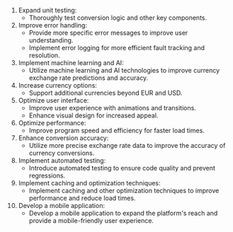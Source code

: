 1. Expand unit testing:
    - Thoroughly test conversion logic and other key components.
2. Improve error handling:
    - Provide more specific error messages to improve user understanding.
    - Implement error logging for more efficient fault tracking and resolution.
3. Implement machine learning and AI:
    - Utilize machine learning and AI technologies to improve currency exchange rate predictions and accuracy.
4. Increase currency options:
    - Support additional currencies beyond EUR and USD.
5. Optimize user interface:
    - Improve user experience with animations and transitions.
    - Enhance visual design for increased appeal.
6. Optimize performance:
    - Improve program speed and efficiency for faster load times.
7. Enhance conversion accuracy:
    - Utilize more precise exchange rate data to improve the accuracy of currency conversions.
8. Implement automated testing:
    - Introduce automated testing to ensure code quality and prevent regressions.
9. Implement caching and optimization techniques:
    - Implement caching and other optimization techniques to improve performance and reduce load times.
10. Develop a mobile application:
    - Develop a mobile application to expand the platform's reach and provide a mobile-friendly user experience.




